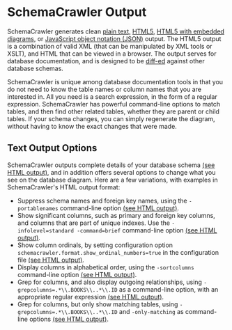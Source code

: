 # SchemaCrawler Output

SchemaCrawler generates clean [plain
text,](snapshot-examples/snapshot.text) 
[HTML5,](snapshot-examples/snapshot.html) [HTML5 with embedded
diagrams,](snapshot-examples/snapshot.svg.html) or [JavaScript object
notation (JSON)](snapshot-examples/snapshot.json) output. The HTML5
output is a combination of valid XML (that can be manipulated by XML
tools or XSLT), and HTML that can be viewed in a browser. The output
serves for database documentation, and is designed to be
[diff-ed](http://en.wikipedia.org/wiki/Diff) against other database
schemas.


SchemaCrawler is unique among database documentation tools in that you
do not need to know the table names or column names that you are
interested in. All you need is a search expression, in the form of a
regular expression. SchemaCrawler has powerful command-line options to
match tables, and then find other related tables, whether they are
parent or child tables. If your schema changes, you can simply
regenerate the diagram, without having to know the exact changes that
were made.

## Text Output Options

SchemaCrawler outputs complete details of your database schema [(see
HTML output)](html-examples/html.html), and in addition offers several
options to change what you see on the database diagram. Here are a few
variations, with examples in SchemaCrawler's HTML output format:

-   Suppress schema names and foreign key names, using the
    `-portablenames` command-line option [(see
    HTML output)](html-examples/html_2_portablenames.html).
-   Show significant columns, such as primary and foreign key columns,
    and columns that are part of unique indexes. Use the
    `-infolevel=standard -command=brief` command-line option [(see
    HTML output)](html-examples/html_3_important_columns.html).
-   Show column ordinals, by setting configuration option
    `schemacrawler.format.show_ordinal_numbers=true` in the
    configuration file [(see
    HTML output)](html-examples/html_4_ordinals.html).
-   Display columns in alphabetical order, using the `-sortcolumns`
    command-line option [(see
    HTML output)](html-examples/html_5_alphabetical.html).
-   Grep for columns, and also display outgoing relationships, using
    `-grepcolumns=.*\\.BOOKS\\..*\\.ID` as a command-line option, with
    an appropriate regular expression [(see
    HTML output)](html-examples/html_6_grep.html).
-   Grep for columns, but only show matching tables, using
    `-grepcolumns=.*\\.BOOKS\\..*\\.ID` and `-only-matching` as
    command-line options [(see
    HTML output)](html-examples/html_7_grep_onlymatching.html).
